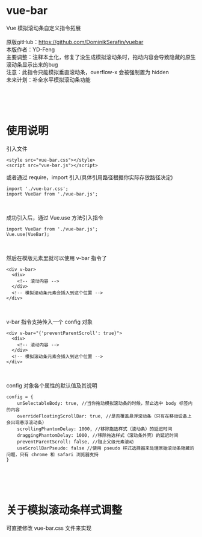 # vue-bar

Vue 模拟滚动条自定义指令拓展<br><br>
原版gitHub：https://github.com/DominikSerafin/vuebar<br>
本版作者：YD-Feng<br>
主要调整：注释本土化，修复了没生成模拟滚动条时，拖动内容会导致隐藏的原生滚动条显示出来的bug<br>
注意：此指令只能模拟垂直滚动条，overflow-x 会被强制置为 hidden<br>
未来计划：补全水平模拟滚动条功能<br>

<br /><br /><br />

# 使用说明
引入文件
```
<style src="vue-bar.css"></style>
<script src="vue-bar.js"></script>
```
或者通过 require，import 引入(具体引用路径根据你实际存放路径决定)
```
import './vue-bar.css';
import VueBar from './vue-bar.js';
```
<br />

成功引入后，通过 Vue.use 方法引入指令
```
import VueBar from './vue-bar.js';
Vue.use(VueBar);
```
<br />

然后在模版元素里就可以使用 v-bar 指令了
```
<div v-bar>
  <div>
    <!-- 滚动内容 -->
  </div>
  <!-- 模拟滚动条元素会插入到这个位置 -->
</div>
```
<br />

v-bar 指令支持传入一个 config 对象
```
<div v-bar="{'preventParentScroll': true}">
  <div>
    <!-- 滚动内容 -->
  </div>
  <!-- 模拟滚动条元素会插入到这个位置 -->
</div>
```
<br />

config 对象各个属性的默认值及其说明
```
config = {
    unSelectableBody: true, //当你拖动模拟滚动条的时候，禁止选中 body 标签内的内容
    overrideFloatingScrollBar: true, //是否覆盖悬浮滚动条（只有在移动设备上会出现悬浮滚动条）
    scrollingPhantomDelay: 1000, //移除拖选样式（滚动条）的延迟时间
    draggingPhantomDelay: 1000, //移除拖选样式（滚动条外壳）的延迟时间
    preventParentScroll: false, //阻止父级元素滚动
    useScrollBarPseudo: false //使用 pseudo 样式选择器来处理原始滚动条隐藏的问题，只有 chrome 和 safari 浏览器支持
}
```

<br /><br /><br />

# 关于模拟滚动条样式调整
可直接修改 vue-bar.css 文件来实现
